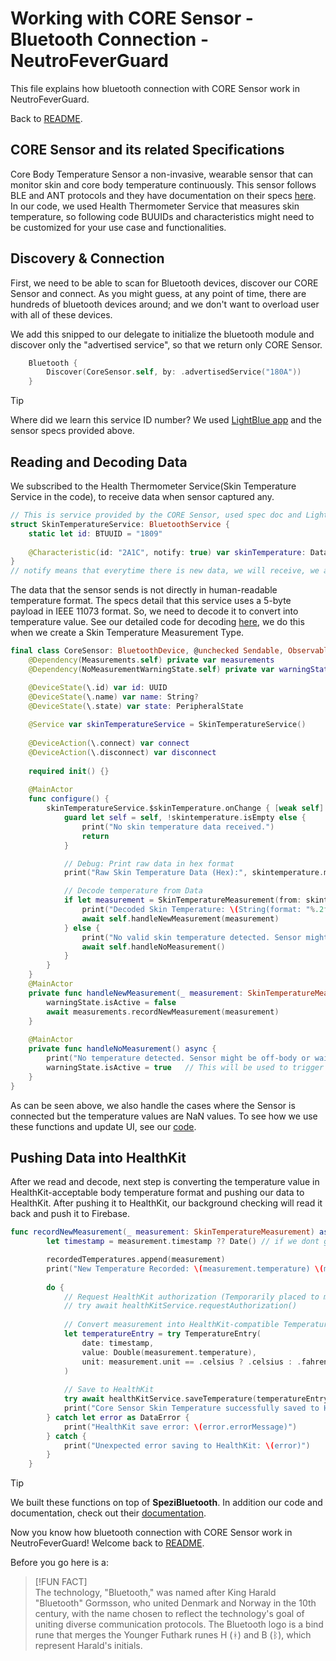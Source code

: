 <!--

This source file is part of the NeutroFeverGuard based on the Stanford Spezi Template Application project

SPDX-FileCopyrightText: 2025 Stanford University

SPDX-License-Identifier: MIT

-->

# Working with CORE Sensor - Bluetooth Connection - NeutroFeverGuard
This file explains how bluetooth connection with CORE Sensor work in NeutroFeverGuard.

Back to [README](../README.md).

## CORE Sensor and its related Specifications
Core Body Temperature Sensor a non-invasive, wearable sensor that can monitor skin and core body temperature continuously. This sensor follows BLE and ANT protocols and they have documentation on their specs [here](https://github.com/CoreBodyTemp/CoreBodyTemp/blob/main/CORE%20Connectivity%20Implementation%20Notes.pdf). In our code, we used Health Thermometer Service that measures skin temperature, so following code BUUIDs and characteristics might need to be customized for your use case and functionalities.

## Discovery & Connection
First, we need to be able to scan for Bluetooth devices, discover our CORE Sensor and connect. As you might guess, at any point of time, there are hundreds of bluetooth devices around; and we don't want to overload user with all of these devices.

We add this snipped to our delegate to initialize the bluetooth module and discover only the "advertised service", so that we return only CORE Sensor. 

```swift
    Bluetooth {
        Discover(CoreSensor.self, by: .advertisedService("180A"))
    }
```
> [!TIP]  
> Where did we learn this service ID number? We used [LightBlue app](https://apps.apple.com/us/app/lightblue/id557428110) and the sensor specs provided above.


## Reading and Decoding Data
We subscribed to the Health Thermometer Service(Skin Temperature Service in the code), to receive data when sensor captured any.

```swift
// This is service provided by the CORE Sensor, used spec doc and LightBlue app to learn about IDs below.
struct SkinTemperatureService: BluetoothService {
    static let id: BTUUID = "1809"
    
    @Characteristic(id: "2A1C", notify: true) var skinTemperature: Data?
}
// notify means that everytime there is new data, we will receive, we are subscribed.
```
The data that the sensor sends is not directly in human-readable temperature format. The specs detail that this service uses a 5-byte payload in IEEE 11073 format. So, we need to decode it to convert into temperature value. See our detailed code for decoding [here](https://github.com/CS342/2025-NeutroFeverGuard/blob/main/NeutroFeverGuard/BluetoothRelated/MeasurementType.swift), we do this when we create a Skin Temperature Measurement Type.

```swift
final class CoreSensor: BluetoothDevice, @unchecked Sendable, ObservableObject, Identifiable {
    @Dependency(Measurements.self) private var measurements
    @Dependency(NoMeasurementWarningState.self) private var warningState

    @DeviceState(\.id) var id: UUID
    @DeviceState(\.name) var name: String?
    @DeviceState(\.state) var state: PeripheralState
    
    @Service var skinTemperatureService = SkinTemperatureService()
    
    @DeviceAction(\.connect) var connect
    @DeviceAction(\.disconnect) var disconnect
        
    required init() {}
    
    @MainActor
    func configure() {
        skinTemperatureService.$skinTemperature.onChange { [weak self] skintemperature in
            guard let self = self, !skintemperature.isEmpty else {
                print("No skin temperature data received.")
                return
            }

            // Debug: Print raw data in hex format
            print("Raw Skin Temperature Data (Hex):", skintemperature.map { String(format: "%02X", $0) }.joined(separator: " "))

            // Decode temperature from Data
            if let measurement = SkinTemperatureMeasurement(from: skintemperature) {
                print("Decoded Skin Temperature: \(String(format: "%.2f", measurement.temperature)) \(measurement.unit)")
                await self.handleNewMeasurement(measurement)
            } else {
                print("No valid skin temperature detected. Sensor might be off-body or not initialized.")
                await self.handleNoMeasurement()
            }
        }
    }
    @MainActor
    private func handleNewMeasurement(_ measurement: SkinTemperatureMeasurement) async {
        warningState.isActive = false
        await measurements.recordNewMeasurement(measurement)
    }
    
    @MainActor
    private func handleNoMeasurement() async {
        print("No temperature detected. Sensor might be off-body or waiting for a valid reading.")
        warningState.isActive = true   // This will be used to trigger UI warning
    }
}
```
As can be seen above, we also handle the cases where the Sensor is connected but the temperature values are NaN values. To see how we use these functions and update UI, see our [code](https://github.com/CS342/2025-NeutroFeverGuard/blob/main/NeutroFeverGuard/BluetoothRelated/BluetoothView.swift).

## Pushing Data into HealthKit

After we read and decode, next step is converting the temperature value in HealthKit-acceptable body temperature format and pushing our data to HealthKit. After pushing it to HealthKit, our background checking will read it back and push it to Firebase.

```swift
func recordNewMeasurement(_ measurement: SkinTemperatureMeasurement) async {
        let timestamp = measurement.timestamp ?? Date() // if we dont get timestamp from the sensor, then we need to generate.

        recordedTemperatures.append(measurement)
        print("New Temperature Recorded: \(measurement.temperature) \(measurement.unit == .celsius ? "°C" : "°F") at \(timestamp)")
        
        do {
            // Request HealthKit authorization (Temporarily placed to make sure data is pushed on iphone, remove while pushing to main)
            // try await healthKitService.requestAuthorization()
            
            // Convert measurement into HealthKit-compatible TemperatureEntry
            let temperatureEntry = try TemperatureEntry(
                date: timestamp,
                value: Double(measurement.temperature),
                unit: measurement.unit == .celsius ? .celsius : .fahrenheit
            )
            
            // Save to HealthKit
            try await healthKitService.saveTemperature(temperatureEntry)
            print("Core Sensor Skin Temperature successfully saved to HealthKit.")
        } catch let error as DataError {
            print("HealthKit save error: \(error.errorMessage)")
        } catch {
            print("Unexpected error saving to HealthKit: \(error)")
        }
    }
```
> [!TIP]  
> We built these functions on top of **SpeziBluetooth**. In addition our code and documentation, check out their [documentation](https://swiftpackageindex.com/StanfordSpezi/SpeziBluetooth/main/documentation/spezibluetooth).

Now you know how bluetooth connection with CORE Sensor work in NeutroFeverGuard! Welcome back to [README](../README.md).

Before you go here is a:

> [!FUN FACT]  
> The technology, "Bluetooth," was named after King Harald "Bluetooth" Gormsson, who united Denmark and Norway in the 10th century, with the name chosen to reflect the technology's goal of uniting diverse communication protocols. The Bluetooth logo is a bind rune that merges the Younger Futhark runes H (ᚼ) and B (ᛒ), which represent Harald's initials.
